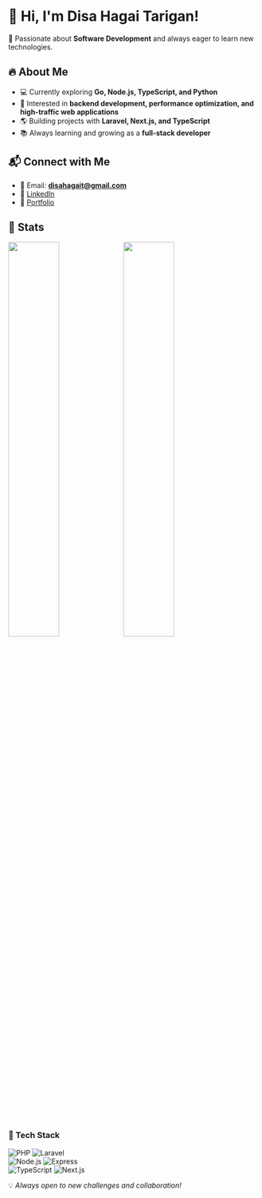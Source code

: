 # 👋 Hi, I'm Disa Hagai Tarigan!  

🚀 Passionate about **Software Development** and always eager to learn new technologies.  

## 🔥 About Me  
- 💻 Currently exploring **Go, Node.js, TypeScript, and Python**  
- 🎯 Interested in **backend development, performance optimization, and high-traffic web applications**  
- 🌎 Building projects with **Laravel, Next.js, and TypeScript**  
- 📚 Always learning and growing as a **full-stack developer**  

## 📬 Connect with Me  
- 📧 Email: **disahagait@gmail.com**  
- 💼 [LinkedIn](https://www.linkedin.com/in/hagaitrg) 
- 📝 [Portfolio](https://hagaitrg.com/)

## 🏅 Stats
<img src="https://github-readme-stats.vercel.app/api/top-langs/?username=hagaitrg&layout=compact&theme=radical" width="45%"/> 
<img src="https://streak-stats.demolab.com/?user=hagaitrg&layout=compact&theme=radical" width="45%"/>


### 🚀 Tech Stack  
![PHP](https://img.shields.io/badge/PHP-777BB4?style=for-the-badge&logo=php&logoColor=white)
![Laravel](https://img.shields.io/badge/Laravel-FF2D20?style=for-the-badge&logo=laravel&logoColor=white)  
![Node.js](https://img.shields.io/badge/Node.js-43853D?style=for-the-badge&logo=node.js&logoColor=white)
![Express](https://img.shields.io/badge/Express.js-000000?logo=express&logoColor=fff&style=for-the-badge)  
![TypeScript](https://shields.io/badge/TypeScript-3178C6?logo=TypeScript&logoColor=FFF&style=for-the-badge)
![Next.js](https://img.shields.io/badge/Next.js-000000?style=for-the-badge&logo=next.js&logoColor=white)    

💡 _Always open to new challenges and collaboration!_  
